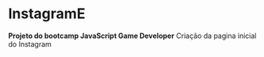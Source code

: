 # InstagramE
 
 **Projeto do bootcamp JavaScript Game Developer**
 Criação da pagina inicial do Instagram
 
